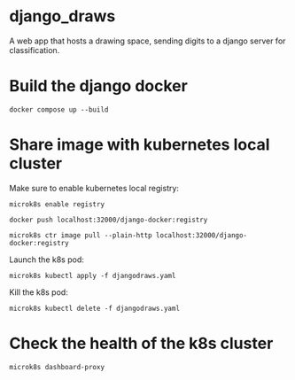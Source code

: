 # django_draws

A web app that hosts a drawing space, sending digits to a django server for classification.


# Build the django docker

```
docker compose up --build
```

# Share image with kubernetes local cluster

Make sure to enable kubernetes local registry:

```
microk8s enable registry
```


```
docker push localhost:32000/django-docker:registry

microk8s ctr image pull --plain-http localhost:32000/django-docker:registry
```


Launch the k8s pod:

```
microk8s kubectl apply -f djangodraws.yaml
```

Kill the k8s pod:

```
microk8s kubectl delete -f djangodraws.yaml
```


# Check the health of the k8s cluster

```
microk8s dashboard-proxy
```
